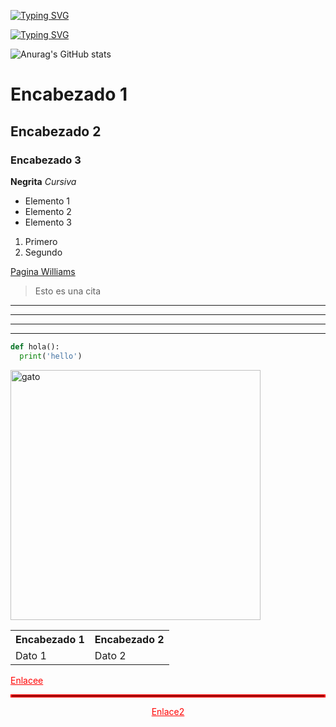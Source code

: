 [![Typing SVG](https://readme-typing-svg.demolab.com?font=Fira+Code&pause=1000&color=00F737&random=false&width=435&lines=Hola%2C+Soy+Eli🐧;Un+programador+full+stack🤳)](https://git.io/typing-svg)

[![Typing SVG](https://readme-typing-svg.demolab.com?font=Fira+Code&weight=800&size=22&duration=4000&pause=500&color=24F700&background=FFFFFF00&random=false&width=435&lines=Hola+Mundo!;Soy+programador;Full+Stack)](https://git.io/typing-svg)


![Anurag's GitHub stats](https://github-readme-stats.vercel.app/api?username=ElimelechLexpin&show_icons=true&theme=ambient_gradient&bg_color=000&text_color=aaa&title_color=f00)

<!-- ENCABEZADOS Markdown 
Utilizar ( # ) para crear encabezados de diferentes niveles
-->
# Encabezado 1
## Encabezado 2
### Encabezado 3

<!-- ESTILOS DE LETRAS -->
**Negrita**
*Cursiva*

<!-- LISTAS -->

- Elemento 1
- Elemento 2
- Elemento 3

1. Primero
2. Segundo

<!-- Enlaces
Debemos utilizar corchetes y parentesis para crear enlaces
-->
[Pagina Williams](https://williamscesar.ejaqlxpn.com/)

<!-- COLOCAR UNA IMAGEN
Debemos utilizar corchetes y parentesis, pero antes colocar un !
![textoAlternativo](url)
-->

<!-- CITAS -->
> Esto es una cita

<!-- LINEAS HORIZONTALES -->
---
---
---
---

 <!-- MOSTRAR CODIGO -->
```python
def hola():
  print('hello')
```

<!-- AHORA, CON HTML -->

<!-- IMAGEN -->
<img src='https://i.pinimg.com/originals/21/11/61/21116158daaeb1459b4ec0758505e1ad.gif' alt='gato' style="width:400px;">

<!-- TABLA -->
<table>
  <tr>
    <th>Encabezado 1</th>
    <th>Encabezado 2</th>
  </tr>
  <tr>
    <td>Dato 1</td>
    <td>Dato 2</td>
  </tr>
</table>

<!-- ENLACES HTML -->

<a href="https://www.google.com" style="color:rgb(255,0,0);">Enlacee</a>

<!-- LINEAS HORIZONTALES -->

<hr style="border:2px solid rgb(255,0,0);">

<!-- CONTENEDORES (NO DIV) y SI (P) -->

<p align="center">
  <a href="https://www.google.com" style="color:rgb(255,0,0);">Enlace2</a>
</p>











